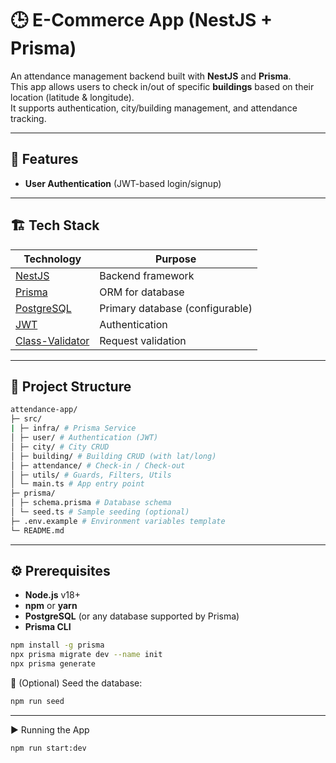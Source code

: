 # 🕒 E-Commerce App (NestJS + Prisma)

An attendance management backend built with **NestJS** and **Prisma**.  
This app allows users to check in/out of specific **buildings** based on their location (latitude & longitude).  
It supports authentication, city/building management, and attendance tracking.

---

## 🚀 Features
- **User Authentication** (JWT-based login/signup)

---

## 🏗️ Tech Stack
| Technology | Purpose |
|------------|---------|
| [NestJS](https://nestjs.com/) | Backend framework |
| [Prisma](https://www.prisma.io/) | ORM for database |
| [PostgreSQL](https://www.postgresql.org/) | Primary database (configurable) |
| [JWT](https://jwt.io/) | Authentication |
| [Class-Validator](https://github.com/typestack/class-validator) | Request validation |

---

## 📂 Project Structure
```bash
attendance-app/
├─ src/
| ├─ infra/ # Prisma Service
│ ├─ user/ # Authentication (JWT)
│ ├─ city/ # City CRUD
│ ├─ building/ # Building CRUD (with lat/long)
│ ├─ attendance/ # Check-in / Check-out
│ ├─ utils/ # Guards, Filters, Utils
│ └─ main.ts # App entry point
├─ prisma/
│ ├─ schema.prisma # Database schema
│ └─ seed.ts # Sample seeding (optional)
├─ .env.example # Environment variables template
└─ README.md
```

---

## ⚙️ Prerequisites
- **Node.js** v18+
- **npm** or **yarn**
- **PostgreSQL** (or any database supported by Prisma)
- **Prisma CLI**
```bash
npm install -g prisma
npx prisma migrate dev --name init
npx prisma generate
```

🔑 (Optional) Seed the database:

```bash
npm run seed
```

---

▶️ Running the App
```bash
npm run start:dev
```
